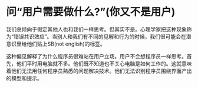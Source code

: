 # 问“用户需要做什么?”(你又不是用户)

我们总倾向于假定其他人也和我们一样思考。但其实不是。心理学家把这种现象称为“错误共识效应”。当别人和我们有不同的见解和行为的时候，我们很可能会在潜意识里给他们贴上SB(not english)的标签。

这种偏见解释了为什么程序员很难站在用户立场。用户不会想程序员一样思考。首先，他们平时用电脑就不多。他们既不知道也不关心电脑是如何工作的。这就意味着他们无法用任何程序员熟悉的问题解决技术。他们无法识别程序员围绕界面产出的模型和提示。